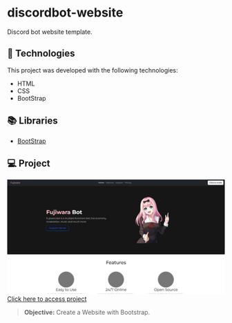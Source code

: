 # discordbot-website
Discord bot website template.

## 🚀 Technologies
This project was developed with the following technologies:
- HTML
- CSS
- BootStrap

## 📚 Libraries
- [BootStrap](https://getbootstrap.com/)

## 💻 Project
![preview](./preview.png/)
[Click here to access project]()
> **Objective:** Create a Website with Bootstrap.
